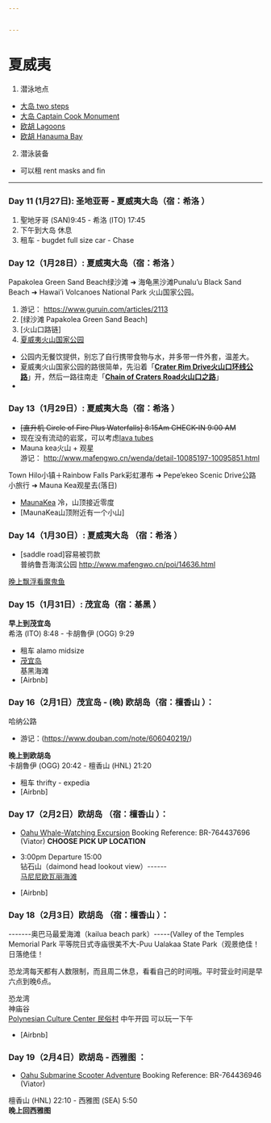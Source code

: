 ```yaml
---


---
```


<h1 id="夏威夷">夏威夷</h1>
<ol>
<li>潜泳地点</li>
</ol>
<ul>
<li><a href="https://www.tropicalsnorkeling.com/snorkeling-two-steps.html">大岛 two steps</a></li>
<li><a href="https://www.tropicalsnorkeling.com/snorkeling-captain-cook-monument.html">大岛 Captain Cook Monument</a></li>
<li><a href="https://www.tropicalsnorkeling.com/snorkeling-ko-olina-lagoons.html">欧胡 Lagoons</a></li>
<li><a href="https://www.tropicalsnorkeling.com/snorkeling-hanauma-bay.html">欧胡 Hanauma Bay</a></li>
</ul>
<ol start="2">
<li>潜泳装备</li>
</ol>
<ul>
<li>可以租 rent masks and fin</li>
</ul>
<hr>
<h3 id="day-11-1月27日--圣地亚哥---夏威夷大岛（宿：希洛-）">Day 11 (1月27日):  圣地亚哥 - 夏威夷大岛（宿：希洛 ）</h3>
<ol>
<li>聖地牙哥 (SAN)9:45 - 希洛 (ITO) 17:45</li>
<li>下午到大岛 休息</li>
<li>租车 - bugdet full size car - Chase</li>
</ol>
<h3 id="day-12（1月28日）--夏威夷大岛（宿：希洛-）">Day 12（1月28日）:  夏威夷大岛（宿：希洛 ）</h3>
<p>Papakolea Green Sand Beach绿沙滩 ➜ 海龟黑沙滩Punalu’u Black Sand Beach ➜ Hawai’i Volcanoes National Park 火山国家公园。</p>
<ol>
<li>游记： <a href="https://www.guruin.com/articles/2113">https://www.guruin.com/articles/2113</a></li>
<li>[绿沙滩 Papakolea Green Sand Beach]</li>
<li>[火山口路链]</li>
<li><a href="http://www.mafengwo.cn/poi/14635.html">夏威夷火山国家公园</a></li>
</ol>
<ul>
<li>公园内无餐饮提供，别忘了自行携带食物与水，并多带一件外套，温差大。</li>
<li>夏威夷火山国家公园的路很简单，先沿着「<a href="https://www.nps.gov/havo/planyourvisit/craterrimtour.htm"><strong>Crater Rim Drive火山口环线公路</strong></a>」开，然后一路往南走「<a href="https://www.nps.gov/havo/planyourvisit/ccr_tour.htm"><strong>Chain of Craters Road火山口之路</strong></a>」</li>
<li></li>
</ul>
<h3 id="day-13（1月29日）--夏威夷大岛（宿：希洛-）">Day 13（1月29日）:  夏威夷大岛（宿：希洛 ）</h3>
<ul>
<li><s>[直升机 Circle of Fire Plus Waterfalls] 8:15Am CHECK-IN 9:00 AM</s></li>
<li>现在没有流动的岩浆，可以考虑<a href="https://www.lovebigisland.com/activities-to-do/lava-tubes/#thurston">lava tubes</a></li>
<li>Mauna kea火山 + 观星<br>
游记： <a href="http://www.mafengwo.cn/wenda/detail-10085197-10095851.html">http://www.mafengwo.cn/wenda/detail-10085197-10095851.html</a></li>
</ul>
<p>Town Hilo小镇＋Rainbow Falls Park彩虹瀑布 ➜ Pepe’ekeo Scenic Drive公路小旅行 ➜ Mauna Kea观星去(落日)</p>
<ul>
<li><a href="https://www.lovebigisland.com/stargazing/#maunakea-info">MaunaKea</a> 冷，山顶接近零度</li>
<li>[MaunaKea山顶附近有一个小山]</li>
</ul>
<h3 id="day-14（1月30日）--夏威夷大岛-（宿：希洛-）">Day 14（1月30日）:  夏威夷大岛 （宿：希洛 ）</h3>
<ul>
<li>[saddle road]容易被罚款<br>
普纳鲁吾海滨公园 <a href="http://www.mafengwo.cn/poi/14636.html">http://www.mafengwo.cn/poi/14636.html</a></li>
</ul>
<p><a href="https://cn.tripadvisor.com/AttractionProductReview-g60872-d11456671-Night_Manta_Ray_Adventure_Guaranteed-Kailua_Kona_Island_of_Hawaii_Hawaii.html">晚上飘浮看魔鬼鱼</a></p>
<h3 id="day-15（1月31日）--茂宜岛（宿：基黑-）">Day 15（1月31日）:  茂宜岛（宿：基黑 ）</h3>
<p><strong>早上到茂宜岛</strong><br>
希洛 (ITO) 8:48 - 卡胡魯伊 (OGG) 9:29</p>
<ul>
<li>租车 alamo midsize</li>
<li><a href="http://www.mafengwo.cn/travel-scenic-spot/mafengwo/10951.html">茂宜岛</a><br>
基黑海滩</li>
<li>[Airbnb]</li>
</ul>
<h3 id="day-16（2月1日）茂宜岛---晚-欧胡岛（宿：檀香山-）：">Day 16（2月1日）茂宜岛 - (晚) 欧胡岛（宿：檀香山 ）：</h3>
<p>哈纳公路</p>
<ul>
<li>游记：(<a href="https://www.douban.com/note/606040219/">https://www.douban.com/note/606040219/</a>)</li>
</ul>
<p><strong>晚上到欧胡岛</strong><br>
卡胡魯伊 (OGG) 20:42 - 檀香山 (HNL) 21:20</p>
<ul>
<li>租车 thrifty - expedia</li>
<li>[Airbnb]</li>
</ul>
<h3 id="day-17（2月2日）欧胡岛-（宿：檀香山-）：">Day 17（2月2日）欧胡岛 （宿：檀香山 ）：</h3>
<ul>
<li>
<p><a href="https://www.viator.com/tours/Oahu/Oahu-Whale-Watching-Excursion/d672-2774WHALE">Oahu Whale-Watching Excursion</a> Booking Reference: BR-764437696 (Viator) <strong>CHOOSE PICK UP LOCATION</strong></p>
</li>
<li>
<p>3:00pm Departure 15:00<br>
钻石山（daimond head lookout view）------<br>
<a href="https://cn.tripadvisor.com/Attraction_Review-g60872-d622557-Reviews-Manini_owali_Beach_Kua_Bay-Kailua_Kona_Island_of_Hawaii_Hawaii.html">马尼尼欧瓦丽海滩</a></p>
</li>
<li>
<p>[Airbnb]</p>
</li>
</ul>
<h3 id="day-18（2月3日）欧胡岛-（宿：檀香山-）：">Day 18（2月3日）欧胡岛 （宿：檀香山 ）：</h3>
<p>-------奥巴马最爱海滩（kailua beach park）-----(Valley of the Temples Memorial Park 平等院日式寺庙很美不大-Puu Ualakaa State Park（观景绝佳！日落绝佳！</p>
<p>恐龙湾每天都有人数限制，而且周二休息，看看自己的时间哦。平时营业时间是早六点到晚6点。</p>
<p>恐龙湾<br>
神庙谷<br>
<a href="https://www.dealmoon.com/guide/890363">Polynesian Culture Center 民俗村</a> 中午开园 可以玩一下午</p>
<ul>
<li>[Airbnb]</li>
</ul>
<h3 id="day-19（2月4日）欧胡岛---西雅图-：">Day 19（2月4日）欧胡岛 - 西雅图 ：</h3>
<ul>
<li><a href="https://www.viator.com/tours/Oahu/Oahu-Submarine-Scooter-Adventure/d672-5824SCOOT">Oahu Submarine Scooter Adventure</a> Booking Reference: BR-764436946 (Viator)</li>
</ul>
<p>檀香山 (HNL) 22:10 - 西雅图 (SEA) 5:50<br>
<strong>晚上回西雅图</strong></p>


